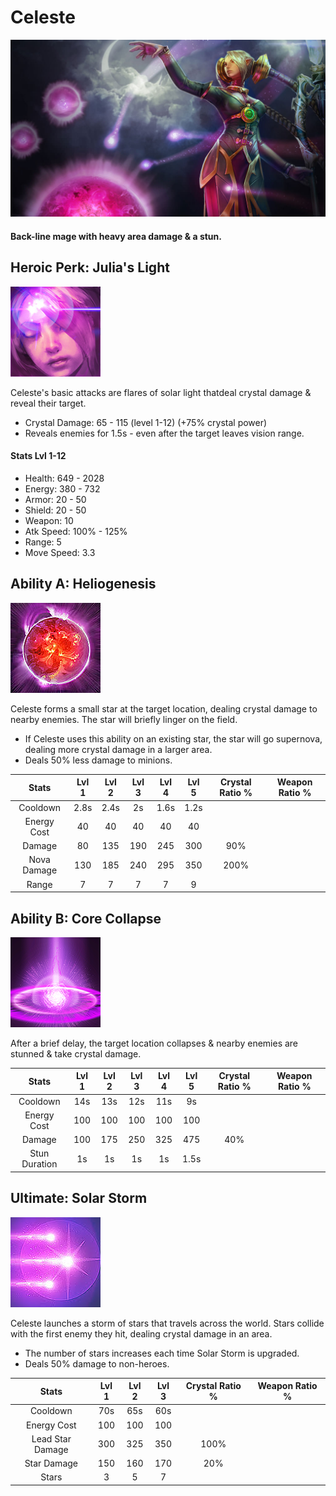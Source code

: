 # Celeste

![](../../.gitbook/assets/image%20%28303%29.png)

#### Back-line mage with heavy area damage & a stun.

## Heroic Perk: Julia's Light

![Julia&apos;s Light](../../.gitbook/assets/image%20%28243%29.png)

Celeste's basic attacks are flares of solar light thatdeal crystal damage & reveal their target.

* Crystal Damage: 65 - 115 \(level 1-12\) \(+75% crystal power\)
* Reveals enemies for 1.5s - even after the target leaves vision range.

#### Stats Lvl 1-12

* Health: 649 - 2028
* Energy: 380 - 732
* Armor: 20 - 50
* Shield: 20 - 50
* Weapon: 10
* Atk Speed: 100% - 125%
* Range: 5
* Move Speed: 3.3

## Ability A: Heliogenesis

![Heliogenesis](../../.gitbook/assets/image%20%28240%29.png)

Celeste forms a small star at the target location, dealing crystal damage to nearby enemies. The star will briefly linger on the field.

* If Celeste uses this ability on an existing star, the star will go supernova, dealing more crystal damage in a larger area.
* Deals 50% less damage to minions.

| Stats | Lvl 1 | Lvl 2 | Lvl 3 | Lvl 4 | Lvl 5 | Crystal      Ratio % | Weapon     Ratio % |
| :---: | :---: | :---: | :---: | :---: | :---: | :---: | :---: |
| Cooldown | 2.8s | 2.4s | 2s | 1.6s | 1.2s |  |  |
| Energy       Cost | 40 | 40 | 40 | 40 | 40 |  |  |
| Damage | 80 | 135 | 190 | 245 | 300 | 90% |  |
| Nova          Damage | 130 | 185 | 240 | 295 | 350 | 200% |  |
| Range | 7 | 7 | 7 | 7 | 9 |  |  |

## Ability B: Core Collapse

![Core Collapse](../../.gitbook/assets/image%20%28273%29.png)

After a brief delay, the target location collapses & nearby enemies are stunned & take crystal damage.

| Stats | Lvl 1 | Lvl 2 | Lvl 3 | Lvl 4 | Lvl 5 | Crystal      Ratio % | Weapon     Ratio % |
| :---: | :---: | :---: | :---: | :---: | :---: | :---: | :---: |
| Cooldown | 14s | 13s | 12s | 11s | 9s |  |  |
| Energy       Cost | 100 | 100 | 100 | 100 | 100 |  |  |
| Damage | 100 | 175 | 250 | 325 | 475 | 40% |  |
| Stun           Duration | 1s | 1s | 1s | 1s | 1.5s |  |  |

## Ultimate: Solar Storm

![Solar Storm](../../.gitbook/assets/image%20%28174%29.png)

Celeste launches a storm of stars that travels across the world. Stars collide with the first enemy they hit, dealing crystal damage in an area.

* The number of stars increases each time Solar Storm is upgraded.
* Deals 50% damage to non-heroes.

| Stats | Lvl 1 | Lvl 2 | Lvl 3 | Crystal Ratio % | Weapon Ratio % |
| :---: | :---: | :---: | :---: | :---: | :---: |
| Cooldown | 70s | 65s | 60s |  |  |
| Energy Cost | 100 | 100 | 100 |  |  |
| Lead Star           Damage | 300 | 325 | 350 | 100% |  |
| Star Damage | 150 | 160 | 170 | 20% |  |
| Stars | 3 | 5 | 7 |  |  |


